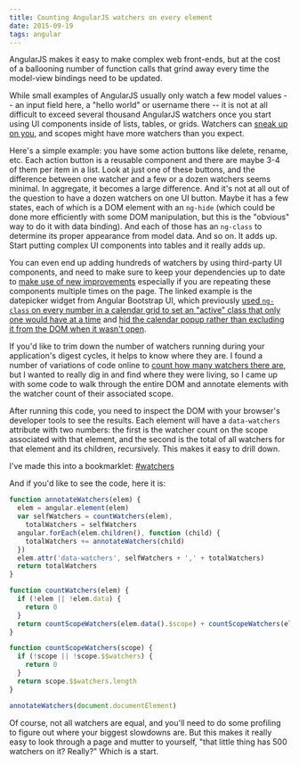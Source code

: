 ```yaml
---
title: Counting AngularJS watchers on every element
date: 2015-09-19
tags: angular
---
```


AngularJS makes it easy to make complex web front-ends, but at the cost of a ballooning number of function calls that grind away every time the model-view bindings need to be updated.

While small examples of AngularJS usually only watch a few model values -- an input field here, a "hello world" or username there -- it is not at all difficult to exceed several thousand AngularJS watchers once you start using UI components inside of lists, tables, or grids. Watchers can [sneak up on you](https://www.airpair.com/angularjs/tips-n-tricks/speed-up-your-angular-apps-and-rid-sasqwatches), and scopes might have more watchers than you expect.

Here's a simple example: you have some action buttons like delete, rename, etc. Each action button is a reusable component and there are maybe 3-4 of them per item in a list. Look at just one of these buttons, and the difference between one watcher and a few or a dozen watchers seems minimal. In aggregate, it becomes a large difference. And it's not at all out of the question to have a dozen watchers on one UI button. Maybe it has a few states, each of which is a DOM element with an `ng-hide` (which could be done more efficiently with some DOM manipulation, but this is the "obvious" way to do it with data binding). And each of those has an `ng-class` to determine its proper appearance from model data. And so on. It adds up. Start putting complex UI components into tables and it really adds up.

You can even end up adding hundreds of watchers by using third-party UI components, and need to make sure to keep your dependencies up to date to [make use of new improvements](https://github.com/angular-ui/bootstrap/pull/3770) especially if you are repeating these components multiple times on the page. The linked example is the datepicker widget from Angular Bootstrap UI, which previously [used `ng-class` on every number in a calendar grid to set an "active" class that only one would have at a time](https://github.com/chrisirhc/angular-ui-bootstrap/commit/a14c6dd071677b0844d25fa0997333c007e887fe) and [hid the calendar popup rather than excluding it from the DOM when it wasn't open](https://github.com/angular-ui/bootstrap/commit/b72efed56f68e9e5dbed934df7f47e0b5c94242c).

If you'd like to trim down the number of watchers running during your application's digest cycles, it helps to know where they are. I found a number of variations of code online to [count how many watchers there are](https://medium.com/@kentcdodds/counting-angularjs-watchers-11c5134dc2ef), but I wanted to really dig in and find where they were living, so I came up with some code to walk through the entire DOM and annotate elements with the watcher count of their associated scope.

After running this code, you need to inspect the DOM with your browser's developer tools to see the results. Each element will have a `data-watchers` attribute with two numbers: the first is the watcher count on the scope associated with that element, and the second is the total of all watchers for that element and its children, recursively. This makes it easy to drill down.

I've made this into a bookmarklet: <a href="javascript:(function()%7Bfunction annotateWatchers(elem)%7Belem%3Dangular.element(elem)%3Bvar selfWatchers%3DcountWatchers(elem),totalWatchers%3DselfWatchers%3Bangular.forEach(elem.children(),function(child)%7BtotalWatchers%2B%3DannotateWatchers(child)%3B%7D)%3Belem.attr(%27data-watchers%27,selfWatchers%2B%27,%27%2BtotalWatchers)%3Breturn totalWatchers%3B%7Dfunction countWatchers(elem)%7Bif(!elem%7C%7C!elem.data)%7Breturn 0%3B%7Dreturn countScopeWatchers(elem.data().%24scope)%2BcountScopeWatchers(elem.data().%24isolateScope)%3B%7Dfunction countScopeWatchers(scope)%7Bif(!scope%7C%7C!scope.%24%24watchers)%7Breturn 0%3B%7Dreturn scope.%24%24watchers.length%3B%7DannotateWatchers(document.documentElement)%3B%7D)()%3B">#watchers</a>

And if you'd like to see the code, here it is:

```javascript
function annotateWatchers(elem) {
  elem = angular.element(elem)
  var selfWatchers = countWatchers(elem),
    totalWatchers = selfWatchers
  angular.forEach(elem.children(), function (child) {
    totalWatchers += annotateWatchers(child)
  })
  elem.attr('data-watchers', selfWatchers + ',' + totalWatchers)
  return totalWatchers
}

function countWatchers(elem) {
  if (!elem || !elem.data) {
    return 0
  }
  return countScopeWatchers(elem.data().$scope) + countScopeWatchers(elem.data().$isolateScope)
}

function countScopeWatchers(scope) {
  if (!scope || !scope.$$watchers) {
    return 0
  }
  return scope.$$watchers.length
}

annotateWatchers(document.documentElement)
```

Of course, not all watchers are equal, and you'll need to do some profiling to figure out where your biggest slowdowns are. But this makes it really easy to look through a page and mutter to yourself, "that little thing has 500 watchers on it? Really?" Which is a start.

